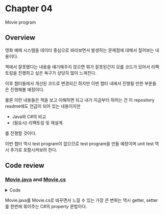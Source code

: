# Chapter 04

Movie program

## Overview

영화 예매 시스템을 데이터 중심으로 바라보면서 발생하는 문제점에 대해서 짚어보는 내용이다.

책에서 잘못됐다는 내용을 얘기해주지 않으면 뭐가 잘못된건지 모를 코드가 있어서 리팩토링을 진행하고 싶은 욕구가 상당히 많이 느껴진다.

이후 챕터들에서 개선된 코드로 변경되긴 하지만 이번 챕터 내에서 진행될 만한 부분들은 진행해볼 예정이다.

물론 이런 내용들은 책을 보고 이해하면 되고 내가 지금부터 하려는 건 이 repository readme에도 언급이 되어 있는 내용이지만

- Java와 C#의 비교
- (필요시) 리팩토링 및 재설계

를 진행할 것이다.

이번 챕터 역시 test program이 없으므로 test program을 만들 예정이며 unit test 역시 추가로 포함시켜보려 한다.

## Code review

### [Movie.java](https://github.com/eternity-oop/object/blob/master/chapter04/src/main/java/org/eternity/movie/step01/Movie.java) and [Movie.cs](https://github.com/jongfeel/objects/blob/main/Chapter04/Movie/Movie.cs)

<details>
<summary>Code</summary>
<p>

``` java
package org.eternity.movie.step01;

import org.eternity.money.Money;

import java.time.Duration;
import java.util.Arrays;
import java.util.Collections;
import java.util.List;

public class Movie {
    private String title;
    private Duration runningTime;
    private Money fee;
    private List<DiscountCondition> discountConditions;

    private MovieType movieType;
    private Money discountAmount;
    private double discountPercent;

    public Movie(String title, Duration runningTime, Money fee, double discountPercent, DiscountCondition... discountConditions) {
        this(MovieType.PERCENT_DISCOUNT, title, runningTime, fee, Money.ZERO, discountPercent, discountConditions);
    }

    public Movie(String title, Duration runningTime, Money fee, Money discountAmount, DiscountCondition... discountConditions) {
        this(MovieType.AMOUNT_DISCOUNT, title, runningTime, fee, discountAmount, 0, discountConditions);
    }

    public Movie(String title, Duration runningTime, Money fee) {
        this(MovieType.NONE_DISCOUNT, title, runningTime, fee, Money.ZERO, 0);
    }

    private Movie(MovieType movieType, String title, Duration runningTime, Money fee, Money discountAmount, double discountPercent,
                  DiscountCondition... discountConditions) {
        this.movieType = movieType;
        this.title = title;
        this.runningTime = runningTime;
        this.fee = fee;
        this.discountAmount = discountAmount;
        this.discountPercent = discountPercent;
        this.discountConditions = Arrays.asList(discountConditions);
    }

    public MovieType getMovieType() {
        return movieType;
    }

    public void setMovieType(MovieType movieType) {
        this.movieType = movieType;
    }

    public Money getFee() {
        return fee;
    }

    public void setFee(Money fee) {
        this.fee = fee;
    }

    public List<DiscountCondition> getDiscountConditions() {
        return Collections.unmodifiableList(discountConditions);
    }

    public void setDiscountConditions(List<DiscountCondition> discountConditions) {
        this.discountConditions = discountConditions;
    }

    public Money getDiscountAmount() {
        return discountAmount;
    }

    public void setDiscountAmount(Money discountAmount) {
        this.discountAmount = discountAmount;
    }

    public double getDiscountPercent() {
        return discountPercent;
    }

    public void setDiscountPercent(double discountPercent) {
        this.discountPercent = discountPercent;
    }
}
```

``` csharp
using System;
using System.Collections.Generic;
using System.Linq;

public class Movie {
    private string title;
    private TimeSpan runningTime;
    public Money Fee { private set; get; }
    public IEnumerable<DiscountCondition> DiscountConditions { private set; get;}

    public MovieType MovieType { private set; get; }
    public Money DiscountAmount { private set; get; }
    public double DiscountPercent { private set; get; }

    public Movie(string title, TimeSpan runningTime, Money fee, double discountPercent, params DiscountCondition[] discountConditions)
    {
        this(MovieType.PERCENT_DISCOUNT, title, runningTime, fee, Money.ZERO, discountPercent, discountConditions);
    }

    public Movie(string title, TimeSpan runningTime, Money fee, Money discountAmount, params DiscountCondition[] discountConditions)
    {
        this(MovieType.AMOUNT_DISCOUNT, title, runningTime, fee, discountAmount, 0, discountConditions);
    }

    public Movie(string title, TimeSpan runningTime, Money fee)
    {
        this(MovieType.NONE_DISCOUNT, title, runningTime, fee, Money.ZERO, 0);
    }

    private Movie(MovieType movieType, string title, TimeSpan runningTime, Money fee, Money discountAmount, double discountPercent,
                  params DiscountCondition[] discountConditions) {
        this.MovieType = movieType;
        this.title = title;
        this.runningTime = runningTime;
        this.Fee = fee;
        this.DiscountAmount = discountAmount;
        this.DiscountPercent = discountPercent;
        this.DiscountConditions = discountConditions.AsEnumerable();
    }
}
```

</p>
</details>

Movie.java를 Movie.cs로 바꾸면서 느낄 수 있는 가장 큰 변화는 역시 getter, setter를 한번에 묶어주는 C#의 property 문법이다.